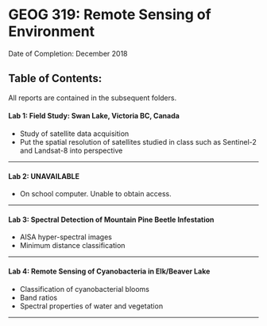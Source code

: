 # GEOG 319: Remote Sensing of Environment
Date of Completion: December 2018

## Table of Contents:

All reports are contained in the subsequent folders.

#### Lab 1: Field Study: Swan Lake, Victoria BC, Canada
- Study of satellite data acquisition
- Put the spatial resolution of satellites studied in class such as Sentinel-2 and 	 	 Landsat-8 into perspective
___
#### Lab 2: UNAVAILABLE
- On school computer. Unable to obtain access.
___
#### Lab 3: Spectral Detection of Mountain Pine Beetle Infestation
- AISA hyper-spectral images
- Minimum distance classification
___
#### Lab 4:  Remote Sensing of Cyanobacteria in Elk/Beaver Lake
- Classification of cyanobacterial blooms
- Band ratios
- Spectral properties of water and vegetation
___
